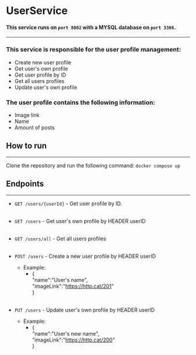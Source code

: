 # UserService

#### This service runs on ``port 8002`` with a MYSQL database on ``port 3306``.

-----------------
### This service is responsible for the user profile management:
* Create new user profile
* Get user's own profile
* Get user profile by ID
* Get all users profiles
* Update user's own profile



### The user profile contains the following information:
- Image link
- Name
- Amount of posts

## How to run
___
Clone the repository and run the following command:
```docker compose up```


## Endpoints
___
 * `GET /users/{userId}` - Get user profile by ID. <br /><br />
  
 * `GET /users` - Get user's own profile by HEADER userID  <br /><br />

 * `GET /users/all` - Get all users profiles <br /><br />
   
 * `POST /users` - Create a new user profile by HEADER userID
   * Example:
     * { <br />
     "name":"User's name",<br />
     "imageLink":"https://http.cat/201" <br />
     } <br /><br />
 * `PUT /users` - Update user's own profile by HEADER userID 
   * Example:
     * { <br />
      "name":"User's new name",<br />
      "imageLink":"https://http.cat/200" <br />
      } <br /><br />


